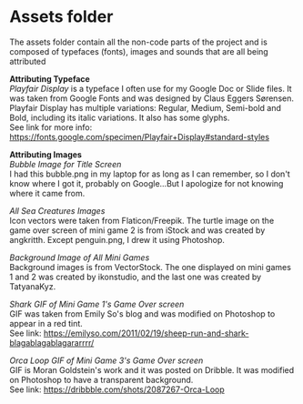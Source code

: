 # Assets folder

The assets folder contain all the non-code parts of the project and is composed of typefaces (fonts), images and sounds that are all being attributed

<b>Attributing Typeface</b>
<br>
<i>Playfair Display</i> is a typeface I often use for my Google Doc or Slide files. It was taken from Google Fonts and was designed by Claus Eggers Sørensen. Playfair Display has multiple variations: Regular, Medium, Semi-bold and Bold, including its italic variations. It also has some glyphs.
<br>
See link for more info: https://fonts.google.com/specimen/Playfair+Display#standard-styles


<b>Attributing Images</b>
<br>
<i>Bubble Image for Title Screen</i>
<br>
I had this bubble.png in my laptop for as long as I can remember, so I don't know where I got it, probably on Google...But I apologize for not knowing where it came from.


<i>All Sea Creatures Images</i>
<br>
Icon vectors were taken from Flaticon/Freepik. The turtle image on the game over screen of mini game 2 is from iStock and was created by angkritth. Except penguin.png, I drew it using Photoshop.


<i>Background Image of All Mini Games</i>
<br>
Background images is from VectorStock. The one displayed on mini games 1 and 2 was created by ikonstudio, and the last one was created by TatyanaKyz.


<i>Shark GIF of Mini Game 1's Game Over screen</i>
<br>
GIF was taken from Emily So's blog and was modified on Photoshop to appear in a red tint.
<br>
See link: https://emilyso.com/2011/02/19/sheep-run-and-shark-blagablagablagararrrr/


<i>Orca Loop GIF of Mini Game 3's Game Over screen</i>
<br>
GIF is Moran Goldstein's work and it was posted on Dribble. It was modified on Photoshop to have a transparent background.
<br>
See link: https://dribbble.com/shots/2087267-Orca-Loop
